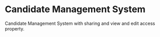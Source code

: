 # Candidate Management System
Candidate Management System with sharing and view and edit access property.<br/>
